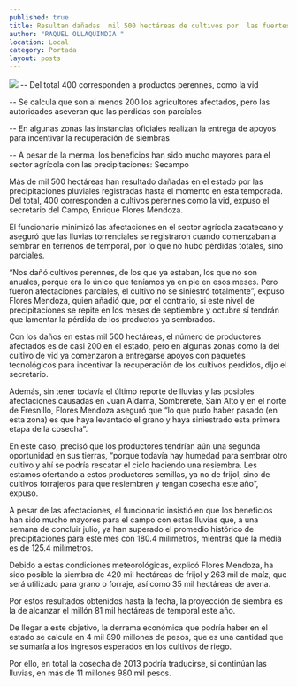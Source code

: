```yaml
---
published: true
title: Resultan dañadas  mil 500 hectáreas de cultivos por  las fuertes lluvias
author: "RAQUEL OLLAQUINDIA "
location: Local
category: Portada
layout: posts
---
```


![](http://i.imgur.com/mLkU2P7m.jpg)
-- Del total 400 corresponden a productos perennes, como la vid    

-- Se calcula que son al menos 200 los agricultores afectados, pero las autoridades aseveran que las pérdidas son parciales

-- En algunas zonas las instancias oficiales realizan la entrega de apoyos para incentivar la recuperación de siembras

-- A pesar de la merma, los beneficios han sido mucho mayores para el sector agrícola con las precipitaciones: Secampo

Más de mil 500 hectáreas han resultado dañadas en el estado por las precipitaciones pluviales registradas hasta el momento en esta temporada. Del total, 400 corresponden a cultivos perennes como la vid, expuso el secretario del Campo, Enrique Flores Mendoza.

El funcionario minimizó las afectaciones en el sector agrícola zacatecano y aseguró que las lluvias torrenciales se registraron cuando comenzaban a sembrar en terrenos de temporal, por lo que no hubo pérdidas totales, sino parciales.

“Nos dañó cultivos perennes, de los que ya estaban, los que no son anuales, porque era lo único que teníamos ya en pie en esos meses. Pero fueron afectaciones parciales, el cultivo no se siniestró totalmente”, expuso Flores Mendoza, quien añadió que, por el contrario, si este nivel de precipitaciones se repite en los meses de septiembre y octubre sí tendrán que lamentar la pérdida de los productos ya sembrados.

Con los daños en estas mil 500 hectáreas, el número de productores afectados es de casi 200 en el estado, pero en algunas zonas como la del cultivo de vid ya comenzaron a entregarse apoyos con paquetes tecnológicos para incentivar la recuperación de los cultivos perdidos, dijo el secretario.

Además, sin tener todavía el último reporte de lluvias y las posibles afectaciones causadas en Juan Aldama, Sombrerete, Saín Alto y en el norte de Fresnillo, Flores Mendoza aseguró que “lo que pudo haber pasado (en esta zona) es que haya levantado el grano y haya siniestrado esta primera etapa de la cosecha”.

En este caso, precisó que los productores tendrían aún una segunda oportunidad en sus tierras, “porque todavía hay humedad para sembrar otro cultivo y ahí se podría rescatar el ciclo haciendo una resiembra. Les estamos ofertando a estos productores semillas, ya no de frijol, sino de cultivos forrajeros para que resiembren y tengan cosecha este año”, expuso.

A pesar de las afectaciones, el funcionario insistió en que los beneficios han sido mucho mayores para el campo con estas lluvias que, a una semana de concluir julio, ya han superado el promedio histórico de precipitaciones para este mes con 180.4 milímetros, mientras que la media es de 125.4 milímetros.

Debido a estas condiciones meteorológicas, explicó Flores Mendoza, ha sido posible la siembra de 420 mil hectáreas de frijol y 263 mil de maíz, que será utilizado para grano o forraje, así como 35 mil hectáreas de avena. 

Por estos resultados obtenidos hasta la fecha, la proyección de siembra es la de alcanzar el millón 81 mil hectáreas de temporal este año.

De llegar a este objetivo, la derrama económica que podría haber en el estado se calcula en 4 mil 890 millones de pesos, que es una cantidad que se sumaría a los ingresos esperados en los cultivos de riego. 

Por ello, en total la cosecha de 2013 podría traducirse, si continúan las lluvias, en más de 11 millones 980 mil pesos.

